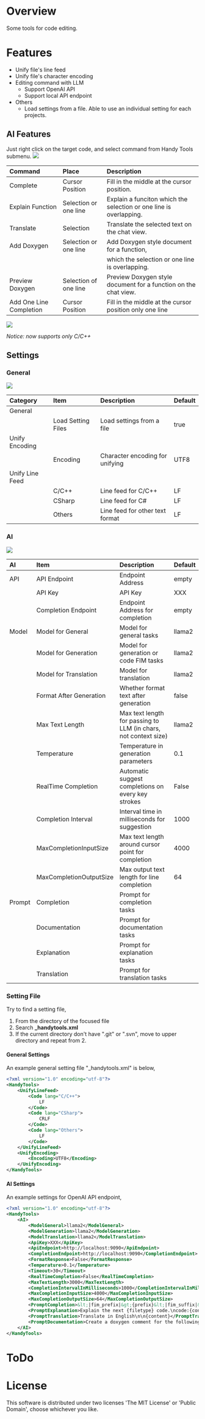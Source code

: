 # Overview
Some tools for code editing.

# Features

- Unify file's line feed
- Unify file's character encoding
- Editing command with LLM
  - Support OpenAI API
  - Support local API endpoint
- Others
  - Load settings from a file. Able to use an individual setting for each projects.

## AI Features
Just right click on the target code, and select command from Handy Tools submenu.
![](./doc/AIMenu.jpg)

| Command                 | Place                 | Description                                                        |
| :------                 | :----                 | :----------                                                        |
| Complete                | Cursor Position       | Fill in the middle at the cursor position.                         |
| Explain Function        | Selection or one line | Explain a funciton which the selection or one line is overlapping. |
| Translate               | Selection             | Translate the selected text on the chat view.                      |
| Add Doxygen             | Selection or one line | Add Doxygen style document for a function,                         |
|                         |                       | which the selection or one line is overlapping.                    |
| Preview Doxygen         | Selection of one line | Preview Doxygen style document for a function on the chat view.    |
| Add One Line Completion | Cursor Position       | Fill in the middle at the cursor position only one line            |

![](./doc/HandyTools00.gif)

*Notice: now supports only C/C++*

## Settings

### General
![](./doc/Settings.jpg)

| Category        | Item               | Description                     | Default |
| :-------        | :---               | :----------                     | :------ |
| General         |                    |                                 |         |
|                 | Load Setting Files | Load settings from a file       | true    |
| Unify Encoding  |                    |                                 |         |
|                 | Encoding           | Character encoding for unifying | UTF8    |
| Unify Line Feed |                    |                                 |         |
|                 | C/C++              | Line feed for C/C++             | LF      |
|                 | CSharp             | Line feed for C#                | LF      |
|                 | Others             | Line feed for other text format | LF      |

### AI
![](./doc/SettingsAI.jpg)

| AI     | Item                    | Description                                                     | Default |
| :---   | :---                    | :----------                                                     | :------ |
| API    | API Endpoint            | Endpoint Address                                                | empty   |
|        | API Key                 | API Key                                                         | XXX     |
|        | Completion Endpoint     | Endpoint Address for completion                                 | empty   |
| Model  | Model for General       | Model for general tasks                                         | llama2  |
|        | Model for Generation    | Model for generation or code FIM tasks                          | llama2  |
|        | Model for Translation   | Model for translation                                           | llama2  |
|        | Format After Generation | Whether format text after generation                            | false   |
|        | Max Text Length         | Max text length for passing to LLM (in chars, not context size) | llama2  |
|        | Temperature             | Temperature in generation parameters                            | 0.1     |
|        | RealTime Completion     | Automatic suggest completions on every key strokes              | False   |
|        | Completion Interval     | Interval time in milliseconds for suggestion                    | 1000    |
|        | MaxCompletionInputSize  | Max text length around cursor point for completion              | 4000    |
|        | MaxCompletionOutputSize | Max output text length for line completion                      | 64      |
| Prompt | Completion              | Prompt for completion tasks                                     |         |
|        | Documentation           | Prompt for documentation tasks                                  |         |
|        | Explanation             | Prompt for explanation tasks                                    |         |
|        | Translation             | Prompt for translation tasks                                    |         |

### Setting File
Try to find a setting file,
1. From the directory of the focused file
2. Search **_handytools.xml**
3. If the current directory don't have ".git" or ".svn", move to upper directory and repeat from 2.

#### General Settings
An example general setting file "_handytools.xml" is below,

```xml
<?xml version="1.0" encoding="utf-8"?>
<HandyTools>
    <UnifyLineFeed>
        <Code lang="C/C++">
            LF
        </Code>
        <Code lang="CSharp">
            CRLF
        </Code>
        <Code lang="Others">
            LF
        </Code>
    </UnifyLineFeed>
    <UnifyEncoding>
        <Encoding>UTF8</Encoding>
    </UnifyEncoding>
</HandyTools>
```

#### AI Settings
An example settings for OpenAI API endpoint,

```xml
<?xml version="1.0" encoding="utf-8"?>
<HandyTools>
	<AI>
		<ModelGeneral>llama2</ModelGeneral>
		<ModelGeneration>llama2</ModelGeneration>
		<ModelTranslation>llama2</ModelTranslation>
		<ApiKey>XXX</ApiKey>
		<ApiEndpoint>http://localhost:9090</ApiEndpoint>
		<CompletionEndpoint>http://localhost:9090</CompletionEndpoint>
		<FormatResponse>False</FormatResponse>
		<Temperature>0.1</Temperature>
		<Timeout>30</Timeout>
		<RealTimeCompletion>False</RealTimeCompletion>
		<MaxTextLength>3000</MaxTextLength>
		<CompletionIntervalInMilliseconds>1000</CompletionIntervalInMilliseconds>
		<MaxCompletionInputSize>4000</MaxCompletionInputSize>
		<MaxCompletionOutputSize>64</MaxCompletionOutputSize>
		<PromptCompletion>&lt;|fim_prefix|&gt;{prefix}&lt;|fim_suffix|&gt;{suffix}&lt;|fim_middle|&gt;</PromptCompletion>
		<PromptExplanation>Explain the next {filetype} code.\ncode:{content}</PromptExplanation>
		<PromptTranslation>Translate in English\n\n{content}</PromptTranslation>
		<PromptDocumentation>Create a doxygen comment for the following C++ Function. doxygen comment only\n\n{content}</PromptDocumentation>
	</AI>
</HandyTools>
```

# ToDo

# License
This software is distributed under two licenses 'The MIT License' or 'Public Domain', choose whichever you like.

